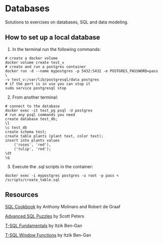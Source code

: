 # Databases

Solutions to exercises on databases, SQL and data modeling.


## How to set up a local database

1. In the terminal run the following commands:
```
# create a docker volume
docker volume create test_v
# create and run a postgres container
docker run -d --name mypostgres -p 5432:5432 -e POSTGRES_PASSWORD=pass \
-v test_v:/var/lib/postgresql/data postgres
# if the port is in use you can stop it
sudo service postgresql stop
```

2. From another terminal:
```
# connect to the database
docker exec -it test_pg psql -U postgres
# run any psql commands you need
create database test_db;
\l
\c test_db
create schema test;
create table plants (plant text, color text);
insert into plants values
    ('roses', 'red'),
    ('tulip', 'red');
\dt
\q
```

3. Execute the .sql scripts in the container:
```
docker exec -i mypostgres postgres -u root -p pass < /scripts/create_table.sql
```


## Resources

[SQL Cookbook](https://www.oreilly.com/library/view/sql-cookbook/0596009763/) by Anthony Molinaro and Robert de Graaf

[Advanced SQL Puzzles](https://advancedsqlpuzzles.com/) by Scott Peters

[T-SQL Fundamentals](https://www.oreilly.com/library/view/t-sql-fundamentals-third/9781509302031/) by Itzik Ben-Gan

[T-SQL Window Functions](https://www.oreilly.com/library/view/t-sql-window-functions/9780135861554/) by Itzik Ben-Gan
